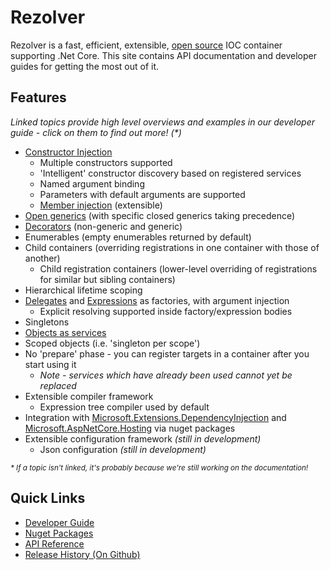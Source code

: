 # Rezolver

Rezolver is a fast, efficient, extensible, [open source](https://github.com/ZolutionSoftware/Rezolver) IOC container supporting .Net 
Core.  This site contains API documentation and developer guides for getting the most out of it.  

## Features

_Linked topics provide high level overviews and examples in our developer guide - click on them to find out more! (*)_

- [Constructor Injection](docs/constructor-injection/index.md)
  - Multiple constructors supported
  - 'Intelligent' constructor discovery based on registered services
  - Named argument binding
  - Parameters with default arguments are supported
  - [Member injection](docs/constructor-injection/member-binding.md) (extensible)
- [Open generics](docs/constructor-injection/generics.md) (with specific closed generics taking precedence)
- [Decorators](docs/decorators.md) (non-generic and generic)
- Enumerables (empty enumerables returned by default)
- Child containers (overriding registrations in one container with those of another)
  - Child registration containers (lower-level overriding of registrations for similar but sibling containers)
- Hierarchical lifetime scoping
- [Delegates](docs/delegates.md) and [Expressions](docs/expressions.md) as factories, with argument injection
  - Explicit resolving supported inside factory/expression bodies
- Singletons
- [Objects as services](docs/objects.md)
- Scoped objects (i.e. 'singleton per scope')
- No 'prepare' phase - you can register targets in a container after you start using it
  - *Note - services which have already been used cannot yet be replaced*
- Extensible compiler framework
  - Expression tree compiler used by default
- Integration with [Microsoft.Extensions.DependencyInjection](docs/nuget-packages/rezolver.microsoft.extensions.dependencyinjection.md) and 
[Microsoft.AspNetCore.Hosting](docs/nuget-packages/rezolver.microsoft.aspnetcore.hosting.md) via nuget packages
- Extensible configuration framework *(still in development)*
  - Json configuration *(still in development)*

_<small> * If a topic isn't linked, it's probably because we're still working on the documentation!</small>_

## Quick Links

- [Developer Guide](docs/index.md)
- [Nuget Packages](docs/nuget-packages/index.md)
- [API Reference](api/index.md)
- [Release History (On Github)](https://github.com/ZolutionSoftware/Rezolver/releases)